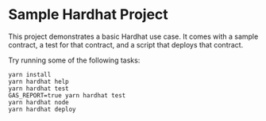 # Sample Hardhat Project

This project demonstrates a basic Hardhat use case. It comes with a sample contract, a test for that contract, and a script that deploys that contract.

Try running some of the following tasks:

```shell
yarn install
yarn hardhat help
yarn hardhat test
GAS_REPORT=true yarn hardhat test
yarn hardhat node
yarn hardhat deploy
```
